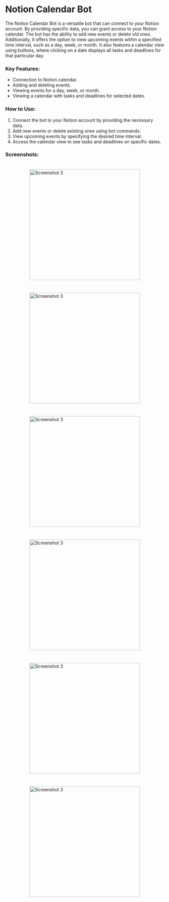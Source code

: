 # Notion Calendar Bot

The Notion Calendar Bot is a versatile bot that can connect to your Notion account. By providing specific data, you can grant access to your Notion calendar. The bot has the ability to add new events or delete old ones. Additionally, it offers the option to view upcoming events within a specified time interval, such as a day, week, or month. It also features a calendar view using buttons, where clicking on a date displays all tasks and deadlines for that particular day.

### Key Features:
- Connection to Notion calendar.
- Adding and deleting events.
- Viewing events for a day, week, or month.
- Viewing a calendar with tasks and deadlines for selected dates.

### How to Use:
1. Connect the bot to your Notion account by providing the necessary data.
2. Add new events or delete existing ones using bot commands.
3. View upcoming events by specifying the desired time interval.
4. Access the calendar view to see tasks and deadlines on specific dates.

### Screenshots:
<div style="display: flex; justify-content: center; flex-wrap: wrap;">
     <img src="assets/IMG_2292.PNG" alt="Screenshot 3" width="350" style="margin: 20px;">
    <img src="assets/IMG_2281.PNG" alt="Screenshot 3" width="350" style="margin: 20px;">
    <img src="assets/IMG_2282.PNG" alt="Screenshot 3" width="350" style="margin: 20px;">
    <img src="assets/IMG_2286.PNG" alt="Screenshot 3" width="350" style="margin: 20px;">
    <img src="assets/IMG_2288.PNG" alt="Screenshot 3" width="350" style="margin: 20px;">
    <img src="assets/IMG_2289.PNG" alt="Screenshot 3" width="350" style="margin: 20px;">
    
</div>
